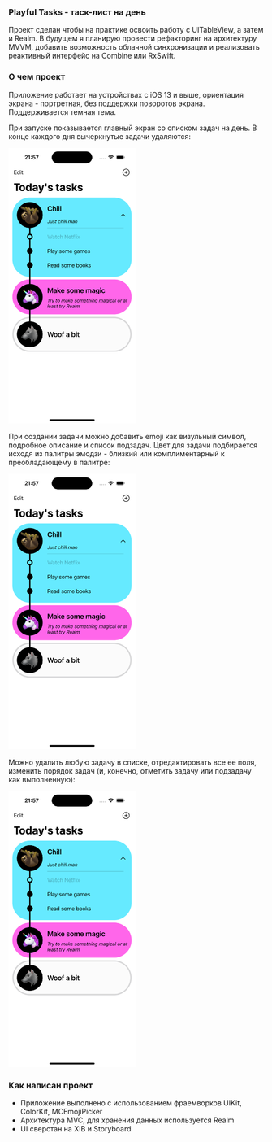 ### Playful Tasks - таск-лист на день

Проект сделан чтобы на практике освоить работу с UITableView, а затем и Realm.
В будущем я планирую провести рефакторинг на архитектуру MVVM, добавить возможность облачной синхронизации и реализовать реактивный интерфейс на Combine или RxSwift.

### О чем проект

Приложение работает на устройствах с iOS 13 и выше, ориентация экрана - портретная, без поддержки поворотов экрана. 
Поддерживается темная тема. 

При запуске показывается главный экран со списком задач на день. В конце каждого дня вычеркнутые задачи удаляются:

<img src="https://github.com/yakushef/EmojiSchedule/blob/28de79540b9194a434069d32e690f304dd563441/VisualScheduleApp/Screenshots/Simulator%20Screenshot%20-%20iPhone%2015%20Pro%20-%202023-12-16%20at%2021.57.55.png" width="250">

При создании задачи можно добавить emoji как визульный символ, подробное описание и список подзадач. Цвет для задачи подбирается исходя из палитры эмодзи - близкий или комплиментарный к преобладающему в палитре: 

<img src="https://github.com/yakushef/EmojiSchedule/blob/28de79540b9194a434069d32e690f304dd563441/VisualScheduleApp/Screenshots/Simulator%20Screenshot%20-%20iPhone%2015%20Pro%20-%202023-12-16%20at%2021.57.55.png" width="250">

Можно удалить любую задачу в списке, отредактировать все ее поля, изменить порядок задач (и, конечно, отметить задачу или подзадачу как выполненную):

<img src="https://github.com/yakushef/EmojiSchedule/blob/28de79540b9194a434069d32e690f304dd563441/VisualScheduleApp/Screenshots/Simulator%20Screenshot%20-%20iPhone%2015%20Pro%20-%202023-12-16%20at%2021.57.55.png" width="250">

### Как написан проект
- Приложение выполнено с использованием фраемворков UIKit, ColorKit, MCEmojiPicker
- Архитектура MVC, для хранения данных используется Realm
- UI сверстан на XIB и Storyboard

